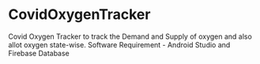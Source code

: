 # CovidOxygenTracker
Covid Oxygen Tracker to track the Demand and Supply of oxygen and also allot oxygen state-wise.
Software Requirement - Android Studio and Firebase Database


